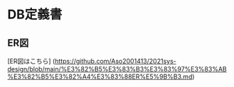 # DB定義書
## ER図
[ER図はこちら] (https://github.com/Aso2001413/2021sys-design/blob/main/%E3%82%B5%E3%83%B3%E3%83%97%E3%83%AB%E3%82%B5%E3%82%A4%E3%83%88ER%E5%9B%B3.md)
